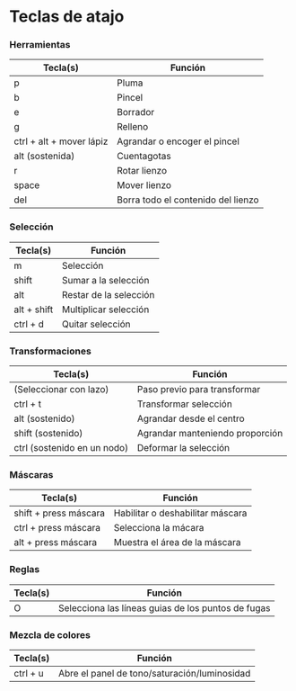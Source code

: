 # Teclas de atajo

### Herramientas

| Tecla(s)                     | Función                                |
|-----------------------------|----------------------------------------|
| p                           | Pluma                                  |
| b                           | Pincel                                 |
| e                           | Borrador                               |
| g                           | Relleno                             |
| ctrl + alt + mover lápiz    | Agrandar o encoger el pincel           |
| alt (sostenida)             | Cuentagotas                             |
| r                           | Rotar lienzo                           |
| space                       | Mover lienzo                           |
| del                         | Borra todo el contenido del lienzo                      |

### Selección

| Tecla(s)                     | Función                                |
|-----------------------------|----------------------------------------|
| m                           | Selección                              |
| shift                       | Sumar a la selección                 |
| alt                         | Restar de la selección                   |
| alt + shift                 | Multiplicar selección                  |
| ctrl + d                    | Quitar selección                       |

### Transformaciones

| Tecla(s)                     | Función                                |
|-----------------------------|----------------------------------------|
| (Seleccionar con lazo)      | Paso previo para transformar           |
| ctrl + t                    | Transformar selección                  |
| alt (sostenido)             | Agrandar desde el centro               |
| shift (sostenido)           | Agrandar manteniendo proporción        |
| ctrl (sostenido en un nodo) | Deformar la selección                  |

### Máscaras

| Tecla(s)                     | Función                                |
|-----------------------------|----------------------------------------|
| shift + press máscara      | Habilitar o deshabilitar máscara         |
| ctrl + press máscara       | Selecciona la mácara                |
| alt + press máscara        | Muestra el área de la máscara           |

### Reglas

| Tecla(s)                     | Función                                |
|-----------------------------|----------------------------------------|
| O    | Selecciona las líneas guias de los puntos de fugas       |

### Mezcla de colores 

| Tecla(s)                     | Función                                |
|-----------------------------|----------------------------------------|
| ctrl + u    | Abre el panel de tono/saturación/luminosidad       |
